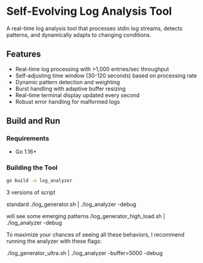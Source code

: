 # Self-Evolving Log Analysis Tool

A real-time log analysis tool that processes stdin log streams, detects patterns, and dynamically adapts to changing conditions.

## Features

- Real-time log processing with >1,000 entries/sec throughput
- Self-adjusting time window (30-120 seconds) based on processing rate
- Dynamic pattern detection and weighting
- Burst handling with adaptive buffer resizing
- Real-time terminal display updated every second
- Robust error handling for malformed logs

## Build and Run

### Requirements

- Go 1.16+

### Building the Tool

```bash
go build -o log_analyzer
```

3 versions of script

standard
./log_generator.sh | ./log_analyzer -debug  

will see some emerging patterns
/log_generator_high_load.sh | ./log_analyzer -debug   

To maximize your chances of seeing all these behaviors, I recommend running the analyzer with these flags:

./log_generator_ultra.sh | ./log_analyzer -buffer=5000 -debug
